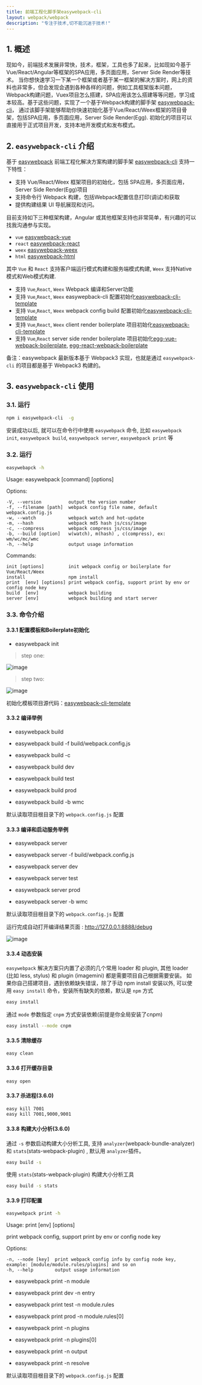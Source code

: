 ```yaml
---
title: 前端工程化脚手架easywebpack-cli
layout: webpack/webpack
description: "专注于技术,切不能沉迷于技术!"
---
```


## 1. 概述

现如今，前端技术发展非常快，技术，框架，工具也多了起来，比如现如今基于Vue/React/Angular等框架的SPA应用，多页面应用，Server Side Render等技术。 当你想快速学习一下某一个框架或者基于某一框架的解决方案时，网上的资料也非常多，但会发现会遇到各种各样的问题，例如工具框架版本问题，Webpack构建问题，Vuex项目怎么搭建，SPA应用该怎么搭建等等问题，学习成本较高。基于这些问题，实现了一个基于Webpack构建的脚手架 [easywebpack-cli](https://github.com/hubcarl/easywebpack-cli)， 通过该脚手架能够帮助你快速初始化基于Vue/React/Weex框架的项目骨架，包括SPA应用，多页面应用，Server Side Render(Egg). 初始化的项目可以直接用于正式项目开发，支持本地开发模式和发布模式。


## 2. `easywebpack-cli` 介绍

基于 [easywebpack](https://github.com/hubcarl/easywebpack) 前端工程化解决方案构建的脚手架 [easywebpack-cli](https://github.com/hubcarl/easywebpack-cli) 支持一下特性：

- 支持 Vue/React/Weex 框架项目的初始化，包括 SPA应用，多页面应用，Server Side Render(Egg)项目
- 支持命令行 Webpack 构建，包括Webpack配置信息打印(调试)和获取
- 提供构建结果 UI 导航展现和访问。 

目前支持如下三种框架构建，Angular 或其他框架支持也非常简单，有兴趣的可以找我沟通参与实现。

- `vue` [easywebpack-vue](https://github.com/hubcarl/easywebpack-vue.git) 
- `react` [easywebpack-react](https://github.com/hubcarl/easywebpack-react.git)
- `weex` [easywebpack-weex](https://github.com/hubcarl/easywebpack-weex.git)
- `html` [easywebpack-html](https://github.com/hubcarl/easywebpack-html.git)

其中 `Vue` 和 `React` 支持客户端运行模式构建和服务端模式构建, `Weex` 支持Native模式和Web模式构建.

- 支持 `Vue`,`React`, `Weex` Webpack 编译和Server功能
- 支持 `Vue`,`React`, `Weex` easywepback-cli 配置初始化[easywebpack-cli-template](https://github.com/hubcarl/easywebpack-cli-template.git)
- 支持 `Vue`,`React`, `Weex` webpack config build 配置初始化[easywebpack-cli-template](https://github.com/hubcarl/easywebpack-cli-template.git)
- 支持 `Vue`,`React`, `Weex` client render boilerplate 项目初始化[easywebpack-cli-template](https://github.com/hubcarl/easywebpack-cli-template.git)
- 支持 `Vue`,`React` server side render boilerplate 项目初始化[egg-vue-webpack-boilerplate](https://github.com/hubcarl/egg-vue-webpack-boilerplate.git), [egg-react-webpack-boilerplate](https://github.com/hubcarl/egg-react-webpack-boilerplate.git)


备注：easywebpack 最新版本基于 Webpack3 实现，也就是通过 `easywebpack-cli` 的项目都是基于 Webpack3 构建的。


## 3. `easywebpack-cli` 使用

### 3.1. 运行

```bash
npm i easywebpack-cli  -g
```

安装成功以后, 就可以在命令行中使用 `easywebpack` 命令, 比如 `easywebpack init`, `easywebpack build`, `easywebpack server`, `easywebpack print` 等


### 3.2. 运行


```bash
easywebapck -h
```

Usage: easywebpack [command] [options]


  Options:

    -V, --version          output the version number
    -f, --filename [path]  webpack config file name, default webpack.config.js
    -w, --watch            webpack watch and hot-update
    -m, --hash             webpack md5 hash js/css/image
    -c, --compress         webpack compress js/css/image
    -b, --build [option]   w(watch), m(hash) , c(compress), ex: wm/wc/mc/wmc
    -h, --help             output usage information


  Commands:
  
    init [options]         init webpack config or boilerplate for Vue/React/Weex
    install                npm install
    print  [env] [options] print webpack config, support print by env or config node key
    build  [env]           webpack building
    server [env]           webpack building and start server



### 3.3. 命令介绍

#### 3.3.1 配置模板和Boilerplate初始化

- easywebpack init

> step one:

![image](/img/webpack/cli-init-step-one.png)

> step two:

![image](/img/webpack/cli-init-step-two.png)

初始化模板项目源代码：[easywebpack-cli-template](https://github.com/hubcarl/easywebpack-cli-template.git)

#### 3.3.2 编译举例

- easywebpack build

- easywebpack build -f build/webpack.config.js

- easywebpack build -c

- easywebpack build dev

- easywebpack build test

- easywebpack build prod

- easywebpack build -b wmc 

默认读取项目根目录下的 `webpack.config.js` 配置

#### 3.3.3  编译和启动服务举例

- easywebpack server

- easywebpack server -f build/webpack.config.js

- easywebpack server dev

- easywebpack server test

- easywebpack server prod

- easywebpack server -b wmc 

默认读取项目根目录下的 `webpack.config.js` 配置

运行完成自动打开编译结果页面 :  http://127.0.0.1:8888/debug

![image](/img/webpack/easywebpack-build-nav.png)

#### 3.3.4 动态安装

`easywebpack` 解决方案只内置了必须的几个常用 loader 和 plugin, 其他 loader (比如 less, stylus) 和 plugin (imagemini) 都是需要项目自己根据需要安装。
如果你自己搭建项目，遇到依赖缺失错误，除了手动 npm install 安装以外, 可以使用 `easy install` 命令，安装所有缺失的依赖，默认是 `npm` 方式

```bash
easy install
```

通过 `mode` 参数指定 `cnpm` 方式安装依赖(前提是你全局安装了cnpm)

```bash
easy install --mode cnpm
```

#### 3.3.5 清除缓存

```bash
easy clean
```

#### 3.3.6 打开缓存目录

```bash
easy open
```

#### 3.3.7 杀进程(3.6.0)

```bash
easy kill 7001
easy kill 7001,9000,9001
```

#### 3.3.8 构建大小分析(3.6.0)

通过 `-s` 参数启动构建大小分析工具, 支持 `analyzer`(webpack-bundle-analyzer)  和 `stats`(stats-webpack-plugin) ,  默认用 `analyzer`插件。

```bash
easy build -s 
```

使用 `stats`(stats-webpack-plugin) 构建大小分析工具

```bash
easy build -s stats
```

#### 3.3.9 打印配置

```bash
easywebpack print -h
```

 Usage: print [env] [options]

  print webpack config, support print by env or config node key


  Options:

    -n, --node [key]  print webpack config info by config node key, example: [module/module.rules/plugins] and so on
    -h, --help        output usage information

- easywebpack print -n module

- easywebpack print dev -n entry

- easywebpack print test -n module.rules

- easywebpack print prod -n module.rules[0]

- easywebpack print -n plugins

- easywebpack print -n plugins[0]

- easywebpack print -n output

- easywebpack print -n resolve

默认读取项目根目录下的 `webpack.config.js` 配置
